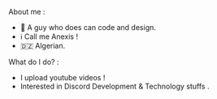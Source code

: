 About me :
- 📖 A guy who does can code and design.
- ℹ️ Call me Anexis !
- 🇩🇿 Algerian.

What do I do? :
- I upload youtube videos !
- Interested in Discord Development & Technology stuffs .
